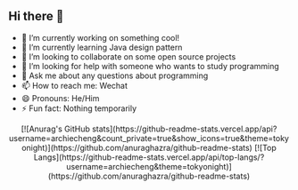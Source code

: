 ## Hi there 👋

- 🔭 I’m currently working on something cool!
- 🌱 I’m currently learning Java design pattern
- 👯 I’m looking to collaborate on some open source projects
- 🤔 I’m looking for help with someone who wants to study programming
- 💬 Ask me about any questions about programming
- 📫 How to reach me: Wechat
- 😄 Pronouns: He/Him
- ⚡ Fun fact: Nothing temporarily

<p align = "center">
  [![Anurag's GitHub stats](https://github-readme-stats.vercel.app/api?username=archiecheng&count_private=true&show_icons=true&theme=tokyonight)](https://github.com/anuraghazra/github-readme-stats)
  [![Top Langs](https://github-readme-stats.vercel.app/api/top-langs/?username=archiecheng&theme=tokyonight)](https://github.com/anuraghazra/github-readme-stats)
</p>

